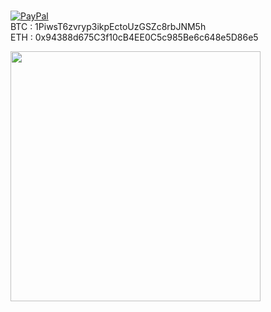 
# 
  [![PayPal](https://img.shields.io/badge/PayPal-00457C?style=for-the-badge&logo=paypal&logoColor=white)](https://paypal.me/laigyu) <br>
BTC : 1PiwsT6zvryp3ikpEctoUzGSZc8rbJNM5h<br>
ETH : 0x94388d675C3f10cB4EE0C5c985Be6c648e5D86e5<br>




<img height=400 align="center" src="https://github-readme-stats.vercel.app/api?username=laigyu&show_icons=true&theme=vue&hide_title=true&hide_border=true&show=prs_merged,prs_merged_percentage" />
